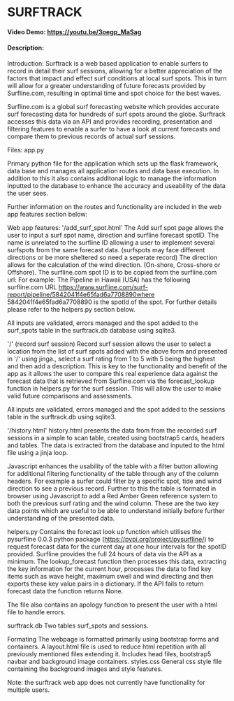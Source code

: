 # SURFTRACK
#### Video Demo:  https://youtu.be/3oegp_MaSag
#### Description:

Introduction:
Surftrack is a web based application to enable surfers to record in detail their surf sessions, allowing for a better appreciation of the factors that impact and effect surf conditions at local surf spots. This in turn will allow for a greater understanding of future forecasts provided by Surfline.com, resulting in optimal time and spot choice for the best waves.

Surfline.com is a global surf forecasting website which provides accurate surf forecasting data for hundreds of surf spots around the globe.  Surftrack accesses this data via an API and provides recording, presentation and filtering features to enable a surfer to have a look at current forecasts and compare them to previous records of actual surf sessions.

Files:
app.py

Primary python file for the application which sets up the flask framework, data base and manages all application routes and data base execution. In addition to this it also contains additonal logic to manage the information inputted to the database to enhance the accuracy and useability of the data the user sees.

Further information on the routes and functionality are included in the web app features section below:


Web app features:
'/add_surf_spot.html'
The Add surf spot page allows the user to input a surf spot name, direction and surfline forecast spotID. The name is unrelated to the surfline ID allowing a user to implement several surfspots from the same forecast data. (surfspots may face different directions or be more sheltered so need a seperate record) The direction allows for the calculation of the wind direction. (On-shore, Cross-shore or Offshore). The surfline.com spot ID is to be copied from the surfline.com url: For example: The Pipeline in Hawaii (USA) has the following surfline.com URL https://www.surfline.com/surf-report/pipeline/5842041f4e65fad6a7708890where 5842041f4e65fad6a7708890 is the spotId of the spot.  For further details please refer to the helpers.py section below.

All inputs are validated, errors managed and the spot added to the surf_spots table in the surftrack.db database using sqlite3.

'/' (record surf session)
Record surf session allows the user to select a location from the list of surf spots added with the above form and presented in '/' using jinga., select a surf rating from 1 to 5 with 5 being the highest and then add a description. This is key to the functionality and benefit of the app as it allows the user to compare this real experience data against the forecast data that is retrieved from Surfline.com via the forecast_lookup function in helpers.py for the surf session. This will allow the user to make valid future comparisons and assessments. 

All inputs are validated, errors managed and the spot added to the sessions table in the surftrack.db using sqlite3.

'/history.html'
history.html presents the data from from the recorded surf sessions in a simple to scan table, created using bootstrap5 cards, headers and tables. The data is extracted from the database and inputed to the html file using a jinja loop. 

Javascript enhances the usability of the table with a filter button allowing for  additional filtering functionality of the table through any of the column headers. For example a surfer could filter by a specific spot, tide and wind direction to see a previous record. Further to this the table is formated in browser using Javascript to add a Red Amber Green reference system to both the previous surf rating and the wind column. These are the two key data points which are useful to be able to understand initially before further understanding of the presented data.


helpers.py
Contains the forecast look up function which utilises the pysurfline 0.0.3 python package (https://pypi.org/project/pysurfline/) to request forecast data for the current day at one hour intervals for the spotID provided. Surfline provides the full 24 hours of data via the API as a minimum. The lookup_forecast function then processes this data, extracting the key information for the current hour, processes the data to find key items such as wave height, maximum swell and wind directing and then exports these key value pairs in a dictionary. If the API fails to return forecast data the function returns None.

The file also contains an apology function to present the user with a html file to handle errors.

surftrack.db
Two tables surf_spots and sessions.

Formating
The webpage is formatted primarily using bootstrap forms and containers.
A layout.html file is used to reduce html repetition with all previously mentioned files extending it. 
Includes head files, bootstrap5 navbar and background image containers.
styles.css
General css style file containing the background images and style features.

Note: the surftrack web app does not currently have functionality for multiple users.



